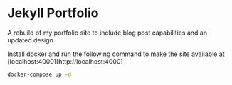 
# Jekyll Portfolio

A rebuild of my portfolio site to include blog post capabilities and an updated design.

Install docker and run the following command to make the site available at [localhost:4000][http://localhost:4000]

```bash
docker-compose up -d
```
